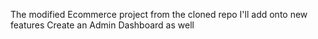The modified Ecommerce project from the cloned repo
I'll add onto new features
Create an Admin Dashboard as well
